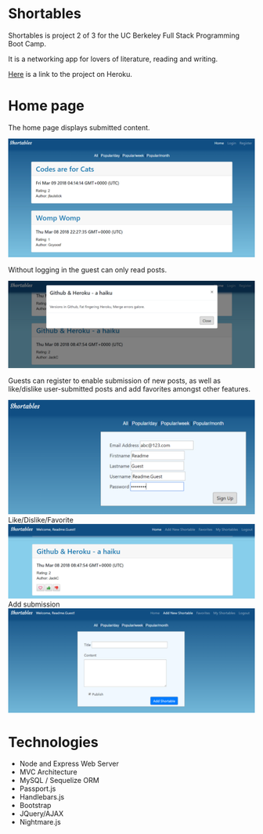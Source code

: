 # Shortables

Shortables is project 2 of 3 for the UC Berkeley Full Stack Programming Boot Camp.

It is a networking app for lovers of literature, reading and writing.

<a href="https://shortables.herokuapp.com/">Here</a> is a link to the project on Heroku.

# Home page

The home page displays submitted content. 

<img src="public/assets/images/Readme_Home.png">

Without logging in the guest can only read posts.

<img src="public/assets/images/Readme_ViewPost_LoggedOut.png">

Guests can register to enable submission of new posts, as well as like/dislike user-submitted posts and add favorites amongst other features.

<img src="public/assets/images/Readme_Register.png">
<br>
Like/Dislike/Favorite
<img src="public/assets/images/Readme_LoggedIn.png">
<br>
Add submission
<img src="public/assets/images/Readme_Add.png">

# Technologies

- Node and Express Web Server
- MVC Architecture
- MySQL / Sequelize ORM  
- Passport.js
- Handlebars.js
- Bootstrap
- JQuery/AJAX
- Nightmare.js

